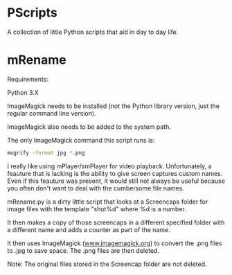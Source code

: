 PScripts
========

A collection of little Python scripts that aid in day to day life.

mRename
=======

Requirements:

Python 3.X

ImageMagick needs to be installed (not the Python library version, just the regular command line version).

ImageMagick also needs to be added to the system path.

The only ImageMagick command this script runs is:

```bash
mogrify -format jpg *.png
```

I really like using mPlayer/smPlayer for video playback. Unfortunately, a feauture
that is lacking is the ability to give screen captures custom names.
Even if this feauture was present, it would still not always be useful because you often
don't want to deal with the cumbersome file names.


mRename.py is a dirty little script that looks at a Screencaps folder for image files with
the template "shot%d" where %d is a number.


It then makes a copy of those screencaps in a different specified folder with a different
name and adds a counter as part of the name.

It then uses ImageMagick (www.imagemagick.org) to convert the .png files to .jpg to save space.
The .png files are then deleted.

Note: The original files stored in the Screencap folder are not deleted.
